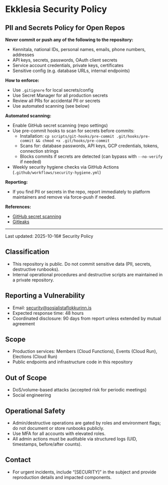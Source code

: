 # Ekklesia Security Policy

## PII and Secrets Policy for Open Repos

**Never commit or push any of the following to the repository:**

- Kennitala, national IDs, personal names, emails, phone numbers, addresses
- API keys, secrets, passwords, OAuth client secrets
- Service account credentials, private keys, certificates
- Sensitive config (e.g. database URLs, internal endpoints)

**How to enforce:**

- Use `.gitignore` for local secrets/config
- Use Secret Manager for all production secrets
- Review all PRs for accidental PII or secrets
- Use automated scanning (see below)

**Automated scanning:**

- Enable GitHub secret scanning (repo settings)
- Use pre-commit hooks to scan for secrets before commits:
  - Installation: `cp scripts/git-hooks/pre-commit .git/hooks/pre-commit && chmod +x .git/hooks/pre-commit`
  - Scans for: database passwords, API keys, GCP credentials, tokens, connection strings
  - Blocks commits if secrets are detected (can bypass with `--no-verify` if needed)
- Weekly security hygiene checks via GitHub Actions (`.github/workflows/security-hygiene.yml`)

**Reporting:**

- If you find PII or secrets in the repo, report immediately to platform maintainers and remove via force-push if needed.

**References:**
- [GitHub secret scanning](https://docs.github.com/en/code-security/secret-scanning/about-secret-scanning)
- [Gitleaks](https://github.com/gitleaks/gitleaks)

---
Last updated: 2025-10-16# Security Policy

## Classification
- This repository is public. Do not commit sensitive data (PII, secrets, destructive runbooks).
- Internal operational procedures and destructive scripts are maintained in a private repository.

## Reporting a Vulnerability
- Email: security@sosialistaflokkurinn.is
- Expected response time: 48 hours
- Coordinated disclosure: 90 days from report unless extended by mutual agreement

## Scope
- Production services: Members (Cloud Functions), Events (Cloud Run), Elections (Cloud Run)
- Public endpoints and infrastructure code in this repository

## Out of Scope
- DoS/volume-based attacks (accepted risk for periodic meetings)
- Social engineering

## Operational Safety
- Admin/destructive operations are gated by roles and environment flags; do not document or store runbooks publicly.
- Use MFA for all accounts with elevated roles.
- All admin actions must be auditable via structured logs (UID, timestamps, before/after counts).

## Contact
- For urgent incidents, include “[SECURITY]” in the subject and provide reproduction details and impacted components.

